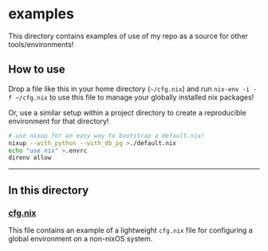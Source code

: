 # examples

This directory contains examples of use of my repo as a source for other tools/environments!

## How to use

Drop a file like this in your home directory (`~/cfg.nix`) and run `nix-env -i -f ~/cfg.nix` to use this file to manage your globally installed nix packages!

Or, use a similar setup within a project directory to create a reproducible environment for that directory!

```bash
# use nixup for an easy way to bootstrap a default.nix!
nixup --with_python --with_db_pg >./default.nix
echo "use nix" >.envrc
direnv allow
```

---

## In this directory

### [cfg.nix](./cfg.nix)

This file contains an example of a lightweight `cfg.nix` file for configuring a global environment on a non-nixOS system.
